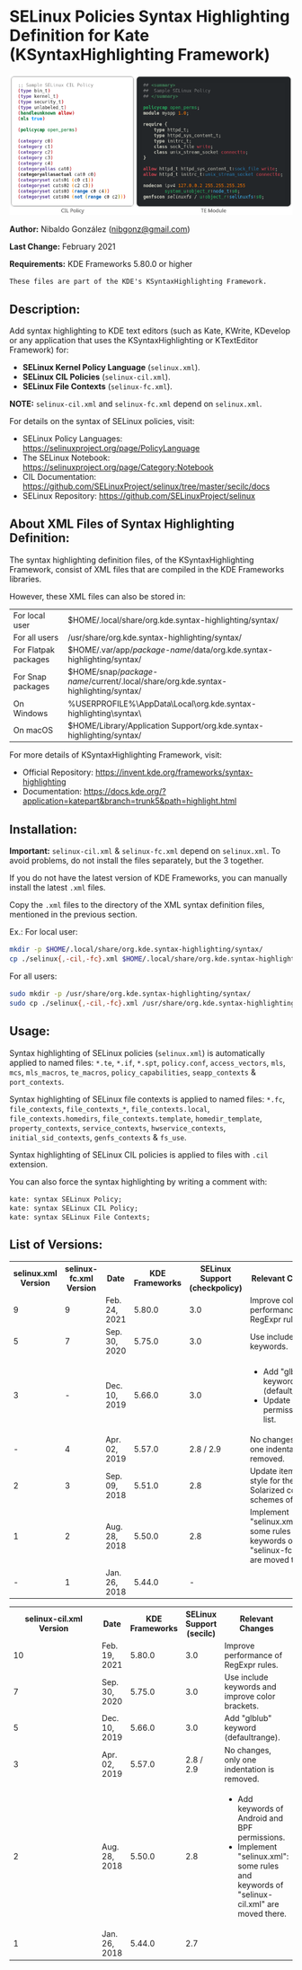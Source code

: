 # SELinux Policies Syntax Highlighting Definition for Kate (KSyntaxHighlighting Framework)

![Example of SELinux policies (CIL policy & TE module) syntax highlighting](https://raw.githubusercontent.com/nibags/selinux-ksyntaxhighlighting/master/test/images/selinux-preview.png)

**Author:** Nibaldo González (<nibgonz@gmail.com>)

**Last Change:** February 2021

**Requirements:** KDE Frameworks 5.80.0 or higher

    These files are part of the KDE's KSyntaxHighlighting Framework.


## Description:

Add syntax highlighting to KDE text editors (such as Kate, KWrite, KDevelop or 
any application that uses the KSyntaxHighlighting or KTextEditor Framework) for:

* __SELinux Kernel Policy Language__ (`selinux.xml`).
* __SELinux CIL Policies__ (`selinux-cil.xml`).
* __SELinux File Contexts__ (`selinux-fc.xml`).

**NOTE:** `selinux-cil.xml` and `selinux-fc.xml` depend on `selinux.xml`.

For details on the syntax of SELinux policies, visit:
* SELinux Policy Languages: https://selinuxproject.org/page/PolicyLanguage
* The SELinux Notebook: https://selinuxproject.org/page/Category:Notebook
* CIL Documentation: https://github.com/SELinuxProject/selinux/tree/master/secilc/docs
* SELinux Repository: https://github.com/SELinuxProject/selinux

## About XML Files of Syntax Highlighting Definition:

The syntax highlighting definition files, of the KSyntaxHighlighting Framework, 
consist of XML files that are compiled in the KDE Frameworks libraries.

However, these XML files can also be stored in:

<table>
    <tr>
        <td>For local user</td>
        <td>$HOME/.local/share/org.kde.syntax-highlighting/syntax/</td>
    </tr>
    <tr>
        <td>For all users</td>
        <td>/usr/share/org.kde.syntax-highlighting/syntax/</td>
    </tr>
    <tr>
        <td>For Flatpak packages</td>
        <td>$HOME/.var/app/<em>package-name</em>/data/org.kde.syntax-highlighting/syntax/</td>
    </tr>
    <tr>
        <td>For Snap packages</a></td>
        <td>$HOME/snap/<em>package-name</em>/current/.local/share/org.kde.syntax-highlighting/syntax/</td>
    </tr>
    <tr>
        <td>On Windows</a></td>
        <td>%USERPROFILE%\AppData\Local\org.kde.syntax-highlighting\syntax\ </td>
    </tr>
    <tr>
        <td>On macOS</td>
        <td>$HOME/Library/Application Support/org.kde.syntax-highlighting/syntax/</td>
    </tr>
</table>

For more details of KSyntaxHighlighting Framework, visit:
* Official Repository: https://invent.kde.org/frameworks/syntax-highlighting
* Documentation: https://docs.kde.org/?application=katepart&branch=trunk5&path=highlight.html

## Installation:

**Important:** `selinux-cil.xml` & `selinux-fc.xml` depend on `selinux.xml`. 
To avoid problems, do not install the files separately, but the 3 together.

If you do not have the latest version of KDE Frameworks, you can manually install 
the latest `.xml` files.

Copy the `.xml` files to the directory of the XML syntax definition files,
mentioned in the previous section.

Ex.: 
For local user:
```bash
mkdir -p $HOME/.local/share/org.kde.syntax-highlighting/syntax/
cp ./selinux{,-cil,-fc}.xml $HOME/.local/share/org.kde.syntax-highlighting/syntax/
```
For all users:
```bash
sudo mkdir -p /usr/share/org.kde.syntax-highlighting/syntax/
sudo cp ./selinux{,-cil,-fc}.xml /usr/share/org.kde.syntax-highlighting/syntax/
```

## Usage:

Syntax highlighting of SELinux policies (`selinux.xml`) is automatically applied to 
named files: `*.te`, `*.if`, `*.spt`, `policy.conf`, `access_vectors`, `mls`, `mcs`, 
`mls_macros`, `te_macros`, `policy_capabilities`, `seapp_contexts` & `port_contexts`.

Syntax highlighting of SELinux file contexts is applied to named files: `*.fc`, 
`file_contexts`, `file_contexts_*`, `file_contexts.local`, `file_contexts.homedirs`, 
`file_contexts.template`, `homedir_template`, `property_contexts`, `service_contexts`, 
`hwservice_contexts`, `initial_sid_contexts`, `genfs_contexts` & `fs_use`.

Syntax highlighting of SELinux CIL policies is applied to files with `.cil` extension.

You can also force the syntax highlighting by writing a comment with:

    kate: syntax SELinux Policy;
    kate: syntax SELinux CIL Policy;
    kate: syntax SELinux File Contexts;

## List of Versions:

<table>
    <tr>
        <th width="110px">selinux.xml<br>Version</th>
        <th width="150px">selinux-fc.xml<br>Version</th>
        <th width="90px">Date</th>
        <th>KDE<br>Frameworks</th>
        <th>SELinux<br>Support<br>(checkpolicy)</th>
        <th>Relevant Changes</th>
    </tr>
    <tr>
        <td>9</td>
        <td>9</td>
        <td>Feb. 24, 2021</td>
        <td>5.80.0</td>
        <td>3.0</td>
        <td>Improve colors and performance of RegExpr rules.</td>
    </tr>
    <tr>
        <td>5</td>
        <td>7</td>
        <td>Sep. 30, 2020</td>
        <td>5.75.0</td>
        <td>3.0</td>
        <td>Use include keywords.</td>
    </tr>
    <tr>
        <td>3</td>
        <td>-</td>
        <td>Dec. 10, 2019</td>
        <td>5.66.0</td>
        <td>3.0</td>
        <td><ul>
            <li>Add "glblub" keyword (default_range).</li>
            <li>Update permissions list.</li>
        </ul></td>
    </tr>
    <tr>
        <td>-</td>
        <td>4</td>
        <td>Apr. 02, 2019</td>
        <td>5.57.0</td>
        <td>2.8 / 2.9</td>
        <td>No changes, only one indentation is removed.</td>
    </tr>
    <tr>
        <td>2</td>
        <td>3</td>
        <td>Sep. 09, 2018</td>
        <td>5.51.0</td>
        <td>2.8</td>
        <td>Update itemData's style for the new Solarized color schemes of Kate.</td>
    </tr>
    <tr>
        <td>1</td>
        <td>2</td>
        <td>Aug. 28, 2018</td>
        <td>5.50.0</td>
        <td>2.8</th>
        <td>Implement "selinux.xml": some rules and keywords of "selinux-fc.xml" are moved there.</td>
    </tr>
    <tr>
        <td>-</td>
        <td>1</td>
        <td>Jan. 26, 2018</td>
        <td>5.44.0</td>
        <td>-</td>
        <td></td>
    </tr>
</table>

<table>
    <tr>
        <th width="150px">selinux-cil.xml<br>Version</th>
        <th>Date</th>
        <th>KDE<br>Frameworks</th>
        <th>SELinux<br>Support<br>(secilc)</th>
        <th>Relevant Changes</th>
    </tr>
    <tr>
        <td>10</td>
        <td>Feb. 19, 2021</td>
        <td>5.80.0</td>
        <td>3.0</td>
        <td>Improve performance of RegExpr rules.</td>
    </tr>
    <tr>
        <td>7</td>
        <td>Sep. 30, 2020</td>
        <td>5.75.0</td>
        <td>3.0</td>
        <td>Use include keywords and improve color brackets.</td>
    </tr>
    <tr>
        <td>5</td>
        <td>Dec. 10, 2019</td>
        <td>5.66.0</td>
        <td>3.0</td>
        <td>Add "glblub" keyword (defaultrange).</td>
    </tr>
    <tr>
        <td>3</td>
        <td>Apr. 02, 2019</td>
        <td>5.57.0</td>
        <td>2.8 / 2.9</td>
        <td>No changes, only one indentation is removed.</td>
    </tr>
    <tr>
        <td>2</td>
        <td>Aug. 28, 2018</td>
        <td>5.50.0</td>
        <td>2.8</td>
        <td><ul>
            <li>Add keywords of Android and BPF permissions.</li>
            <li>Implement "selinux.xml": some rules and keywords of "selinux-cil.xml" are moved there.</li>
        </ul></td>
    </tr>
    <tr>
        <td>1</td>
        <td>Jan. 26, 2018</td>
        <td>5.44.0</td>
        <td>2.7</td>
        <td></td>
    </tr>
</table>

<!-- kate: syntax Markdown; -->
